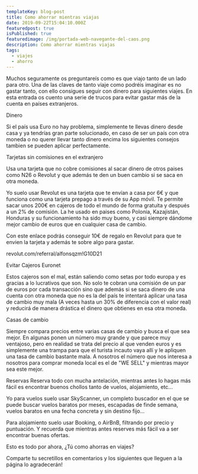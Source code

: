 ```yaml
---
templateKey: blog-post
title: Como ahorrar mientras viajas
date: 2019-09-22T15:04:10.000Z
featuredpost: true
isPublished: true
featuredimage: /img/portada-web-navegante-del-caos.png
description: Como ahorrar mientras viajas
tags:
  - viajes
  - ahorro
---
```

<!-- ![flavor wheel](/img/flavor_wheel.jpg) -->

Muchos seguramente os preguntareís como es que viajo tanto de un lado para otro. Una de las claves de tanto viaje como podréis imaginar es no gastar tanto, con ello consigues seguir con dinero para siguientes viajes. En esta entrada os cuento una serie de trucos para evitar gastar más de la cuenta en países extranjeros.


Dinero

Si el país usa Euro no hay problema, simplemente te llevas dinero desde casa y ya tendrías gran parte solucionado, en caso de ser un país con otra moneda o no querer llevar tanto dinero encima los siguientes consejos tambien se pueden aplicar perfectamente.

Tarjetas sin comisiones en el extranjero

Usa una tarjeta que no cobre comisiones al sacar dinero de otros paises como N26 o Revolut y que además te den un buen cambio si se saca en otra moneda.

Yo suelo usar Revolut es una tarjeta que te envían a casa por 6€ y que funciona como una tarjeta prepago a través de su App móvil.
Te permite sacar unos 200€ en cajeros de todo el mundo de forma gratuita y después a un 2% de comisión.
La he usado en paises como Polonia, Kazajistán, Honduras y su funcionamiento ha sido muy bueno, y casi siempre dándome mejor cambio de euros que en cualquier casa de cambio.

Con este enlace podrás conseguir 10€ de regalo en Revolut para que te envien la tarjeta y además te sobre algo para gastar.

 revolut.com/referral/alfonsqzm!G10D21


Evitar Cajeros Euronet

Estos cajeros son el mal, están saliendo como setas por todo europa y es gracias a lo lucrativos que son.
No solo te cobran una comisión de un par de euros por cada transacción sino que además si se saca dinero de una cuenta con otra moneda que no es la del país te intentará aplicar una tasa de cambio muy mala (A veces hasta un 30% de diferencia con el valor real) y reducirá de manera drástica el dinero que obtienes en esa otra moneda.


Casas de cambio

Siempre compara precios entre varias casas de cambio y busca el que sea mejor.
En algunas ponen un número muy grande y que parece muy ventajoso, pero en realidad se trata del precio al que venden euros y es simplemente una trampa para que el turista incauto vaya allí y le apliquen una tasa de cambio bastante mala.
A nosotros el número que nos interesa a nosotros para comprar moneda local es el de "WE SELL" y mientras mayor sea este mejor.

Reservas
Reserva todo con mucha antelación, mientras antes lo hagas más fácil es encontrar buenos chollos tanto de vuelos, alojamiento, etc...

Yo para vuelos suelo usar SkyScanner, un completo buscador en el que se puede buscar vuelos baratos por meses, escapadas de finde semana, vuelos baratos en una fecha concreta y sin destino fijo...


Para alojamiento suelo usar Booking, o AirBnB, filtrando por precio y puntuación. Y recuerda que mientras antes reserves más fácil va a ser encontrar buenas ofertas.

Esto es todo por ahora, ¿Tú como ahorras en viajes? 

Comparte tu secretillos en comentarios y los siguientes que lleguen a la página lo agradecerán!
